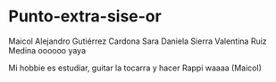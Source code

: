 # Punto-extra-sise-or
Maicol Alejandro Gutiérrez Cardona
Sara Daniela Sierra
Valentina Ruiz Medina oooooo yaya


Mi hobbie es estudiar, guitar la tocarra y hacer Rappi waaaa (Maicol)
